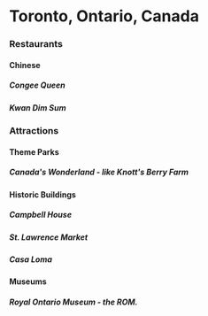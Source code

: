 # Toronto, Ontario, Canada

### Restaurants
#### Chinese
##### Congee Queen
##### Kwan Dim Sum

### Attractions
#### Theme Parks
##### Canada's Wonderland - like Knott's Berry Farm
#### Historic Buildings
##### Campbell House
##### St. Lawrence Market
##### Casa Loma
#### Museums
##### Royal Ontario Museum - the ROM.
